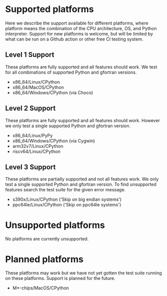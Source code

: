 # Supported platforms

Here we describe the support available for different platforms, where platform means the combination of the CPU architecture, OS, and Python interpreter. Support for new platforms is welcome, but will be limited by what can be run on a Github action or other free CI testing system.


## Level 1 Support

These platforms are fully supported and all features should work. We test for all combinations of supported Python and gfortran versions.

- x86_64/Linux/CPython
- x86_64/MacOS/CPython
- x86_64/Windows/CPython (via Choco)


## Level 2 Support

These platforms are fully supported and all features should work. However we only test a single supported Python and gfortran version.

- x86_64/Linux/PyPy
- x86_64/Windows/CPython (via Cygwin)
- arm32v7/Linux/CPython
- riscv64/Linux/CPython

## Level 3 Support

These platforms are partially supported and not all features work. We only test a single supported Python and gfortran version. To find unsupported features search the test suite for the given error message.

- s390x/Linux/CPython ('Skip on big endian systems')
- ppc64le/Linux/CPython ('Skip on ppc64le systems')

# Unsupported platforms

No platforms are currently unsupported.

# Planned platforms

These platforms may work but we have not yet gotten the test suite running on these platforms. Support is planned for the future.

- M*-chips/MacOS/CPython
